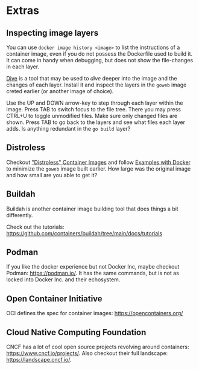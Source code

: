 # Extras

## Inspecting image layers

You can use `docker image history <image>` to list the instructions of a
container image, even if you do not possess the Dockerfile used to build it. It
can come in handy when debugging, but does not show the file-changes in each
layer.

[Dive](https://github.com/wagoodman/dive) is a tool that may be used to _dive_
deeper into the image and the changes of each layer. Install it and inspect the
layers in the `goweb` image creted earlier (or another image of choice).

Use the UP and DOWN arrow-key to step through each layer within the image. Press
TAB to switch focus to the file tree. There you may press CTRL+U to toggle
unmodified files. Make sure only changed files are shown. Press TAB to go back
to the layers and see what files each layer adds. Is anything redundant in the
`go build` layer?

## Distroless

Checkout ["Distroless" Container
Images](https://github.com/GoogleContainerTools/distroless#distroless-container-images)
and follow [Examples with
Docker](https://github.com/GoogleContainerTools/distroless#examples-with-docker)
to minimize the `goweb` image built earlier. How large was the original image
and how small are you able to get it?

## Buildah

Buildah is another container image building tool that does things a bit differently.

Check out the tutorials: <https://github.com/containers/buildah/tree/main/docs/tutorials>

## Podman

If you like the docker experience but not Docker Inc, maybe checkout Podman:
<https://podman.io/>. It has the same commands, but is not as locked into Docker
Inc. and their echosystem.

## Open Container Initiative

OCI defines the spec for container images: <https://opencontainers.org/>

## Cloud Native Computing Foundation

CNCF has a lot of cool open source projects revolving around containers:
<https://www.cncf.io/projects/>. Also checkout their full landscape:
<https://landscape.cncf.io/>.
